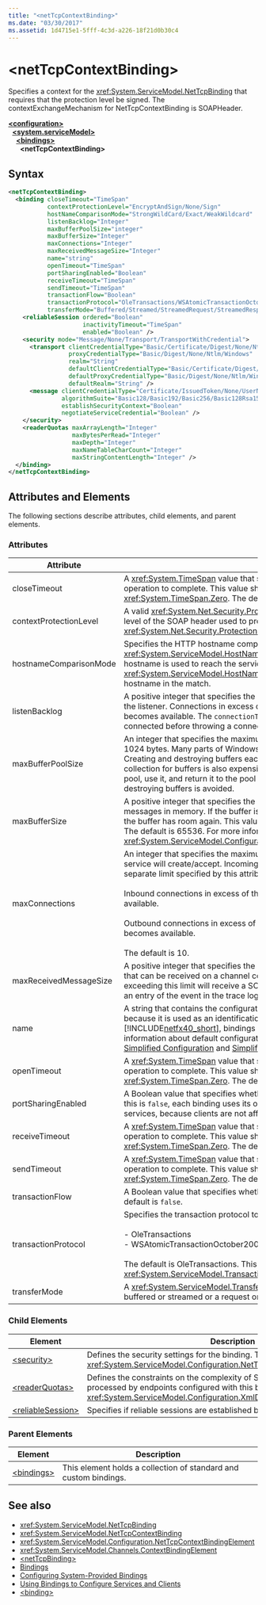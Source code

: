 ```yaml
---
title: "<netTcpContextBinding>"
ms.date: "03/30/2017"
ms.assetid: 1d4715e1-5fff-4c3d-a226-18f21d0b30c4
---
```

# \<netTcpContextBinding>
Specifies a context for the <xref:System.ServiceModel.NetTcpBinding> that requires that the protection level be signed. The contextExchangeMechanism for NetTcpContextBinding is SOAPHeader.  
  
[**\<configuration>**](../configuration-element.md)\
&nbsp;&nbsp;[**\<system.serviceModel>**](system-servicemodel.md)\
&nbsp;&nbsp;&nbsp;&nbsp;[**\<bindings>**](bindings.md)\
&nbsp;&nbsp;&nbsp;&nbsp;&nbsp;&nbsp;**\<netTcpContextBinding>**  
  
## Syntax  
  
```xml  
<netTcpContextBinding>
  <binding closeTimeout="TimeSpan"
           contextProtectionLevel="EncryptAndSign/None/Sign"
           hostNameComparisonMode="StrongWildCard/Exact/WeakWildcard"
           listenBacklog="Integer"
           maxBufferPoolSize="integer"
           maxBufferSize="Integer"
           maxConnections="Integer"
           maxReceivedMessageSize="Integer"
           name="string"
           openTimeout="TimeSpan"
           portSharingEnabled="Boolean"
           receiveTimeout="TimeSpan"
           sendTimeout="TimeSpan"
           transactionFlow="Boolean"
           transactionProtocol="OleTransactions/WSAtomicTransactionOctober2004"
           transferMode="Buffered/Streamed/StreamedRequest/StreamedResponse">
    <reliableSession ordered="Boolean"
                     inactivityTimeout="TimeSpan"
                     enabled="Boolean" />
    <security mode="Message/None/Transport/TransportWithCredential">
      <transport clientCredentialType="Basic/Certificate/Digest/None/Ntlm/Windows"
                 proxyCredentialType="Basic/Digest/None/Ntlm/Windows"
                 realm="String"
                 defaultClientCredentialType="Basic/Certificate/Digest/None/Ntlm/Windows"
                 defaultProxyCredentialType="Basic/Digest/None/Ntlm/Windows"
                 defaultRealm="String" />
      <message clientCredentialType="Certificate/IssuedToken/None/UserName/Windows"
               algorithmSuite="Basic128/Basic192/Basic256/Basic128Rsa15/Basic256Rsa15/TripleDes/TripleDesRsa15/Basic128Sha256/Basic192Sha256/TripleDesSha256/Basic128Sha256Rsa15/Basic192Sha256Rsa15/Basic256Sha256Rsa15/TripleDesSha256Rsa15"
               establishSecurityContext="Boolean"
               negotiateServiceCredential="Boolean" />
    </security>
    <readerQuotas maxArrayLength="Integer"
                  maxBytesPerRead="Integer"
                  maxDepth="Integer"
                  maxNameTableCharCount="Integer"
                  maxStringContentLength="Integer" />
  </binding>
</netTcpContextBinding>
```  
  
## Attributes and Elements  
 The following sections describe attributes, child elements, and parent elements.  
  
### Attributes  
  
|Attribute|Description|  
|---------------|-----------------|  
|closeTimeout|A <xref:System.TimeSpan> value that specifies the interval of time provided for a close operation to complete. This value should be greater than or equal to <xref:System.TimeSpan.Zero>. The default is 00:01:00.|  
|contextProtectionLevel|A valid <xref:System.Net.Security.ProtectionLevel> value that specifies the desired protection level of the SOAP header used to propagate the context information.  The default value is <xref:System.Net.Security.ProtectionLevel.Sign>.|  
|hostnameComparisonMode|Specifies the HTTP hostname comparison mode used to parse URIs. This attribute is of type <xref:System.ServiceModel.HostNameComparisonMode>, which indicates whether the hostname is used to reach the service when matching on the URI. The default value is <xref:System.ServiceModel.HostNameComparisonMode.StrongWildcard>, which ignores the hostname in the match.|  
|listenBacklog|A positive integer that specifies the maximum number of channels waiting to be accepted on the listener. Connections in excess of this limit are queued until space below the limit becomes available. The `connectionTimeout` attribute limits the time a client will wait to be connected before throwing a connection exception. The default is 10.|  
|maxBufferPoolSize|An integer that specifies the maximum buffer pool size for this binding. The default is 512 * 1024 bytes. Many parts of Windows Communication Foundation (WCF) use buffers. Creating and destroying buffers each time they are used is expensive, and garbage collection for buffers is also expensive. With buffer pools, you can take a buffer from the pool, use it, and return it to the pool once you are done. Thus the overhead in creating and destroying buffers is avoided.|  
|maxBufferSize|A positive integer that specifies the maximum size, in bytes, of the buffer used to store messages in memory. If the buffer is full, excess data remains in the underlying socket until the buffer has room again. This value cannot be less than `maxReceivedMessageSize` attribute. The default is 65536. For more information, see <xref:System.ServiceModel.Configuration.NetNamedPipeBindingElement.MaxBufferSize%2A>.|  
|maxConnections|An integer that specifies the maximum number of outbound and inbound connections the service will create/accept. Incoming and outgoing connections are counted against a separate limit specified by this attribute.<br /><br /> Inbound connections in excess of the limit are queued until a space below the limit becomes available.<br /><br /> Outbound connections in excess of the limit are queued until a space below the limit becomes available.<br /><br /> The default is 10.|  
|maxReceivedMessageSize|A positive integer that specifies the maximum message size, in bytes, including headers, that can be received on a channel configured with this binding. The sender of a message exceeding this limit will receive a SOAP fault. The receiver drops the message and creates an entry of the event in the trace log. The default is 65536.|  
|name|A string that contains the configuration name of the binding. This value should be unique because it is used as an identification for the binding. Starting with [!INCLUDE[netfx40_short](../../../../../includes/netfx40-short-md.md)], bindings and behaviors are not required to have a name. For more information about default configuration and nameless bindings and behaviors, see [Simplified Configuration](../../../wcf/simplified-configuration.md) and [Simplified Configuration for WCF Services](../../../wcf/samples/simplified-configuration-for-wcf-services.md).|  
|openTimeout|A <xref:System.TimeSpan> value that specifies the interval of time provided for an open operation to complete. This value should be greater than or equal to <xref:System.TimeSpan.Zero>. The default is 00:01:00.|  
|portSharingEnabled|A Boolean value that specifies whether TCP port sharing is enabled for this connection. If this is `false`, each binding uses its own exclusive port. This setting is relevant only to services, because clients are not affected.|  
|receiveTimeout|A <xref:System.TimeSpan> value that specifies the interval of time provided for a receive operation to complete. This value should be greater than or equal to <xref:System.TimeSpan.Zero>. The default is 00:10:00.|  
|sendTimeout|A <xref:System.TimeSpan> value that specifies the interval of time provided for a send operation to complete. This value should be greater than or equal to <xref:System.TimeSpan.Zero>. The default is 00:01:00.|  
|transactionFlow|A Boolean value that specifies whether the binding supports flowing WS-Transactions. The default is `false`.|  
|transactionProtocol|Specifies the transaction protocol to be used with this binding. Valid values are<br /><br /> -   OleTransactions<br />-   WSAtomicTransactionOctober2004<br /><br /> The default is OleTransactions. This attribute is of type <xref:System.ServiceModel.TransactionProtocol>.|  
|transferMode|A <xref:System.ServiceModel.TransferMode> value that specifies whether messages are buffered or streamed or a request or response.|  
  
### Child Elements  
  
|Element|Description|  
|-------------|-----------------|  
|[\<security>](security-of-nettcpbinding.md)|Defines the security settings for the binding. This element is of type <xref:System.ServiceModel.Configuration.NetTcpSecurityElement>.|  
|[\<readerQuotas>](https://docs.microsoft.com/previous-versions/dotnet/netframework-4.0/ms731325(v=vs.100))|Defines the constraints on the complexity of SOAP messages that can be processed by endpoints configured with this binding. This element is of type <xref:System.ServiceModel.Configuration.XmlDictionaryReaderQuotasElement>.|  
|[\<reliableSession>](https://docs.microsoft.com/previous-versions/ms731375(v=vs.90))|Specifies if reliable sessions are established between channel endpoints.|  
  
### Parent Elements  
  
|Element|Description|  
|-------------|-----------------|  
|[\<bindings>](bindings.md)|This element holds a collection of standard and custom bindings.|  
  
## See also

- <xref:System.ServiceModel.NetTcpBinding>
- <xref:System.ServiceModel.NetTcpContextBinding>
- <xref:System.ServiceModel.Configuration.NetTcpContextBindingElement>
- <xref:System.ServiceModel.Channels.ContextBindingElement>
- [\<netTcpBinding>](nettcpbinding.md)
- [Bindings](../../../wcf/bindings.md)
- [Configuring System-Provided Bindings](../../../wcf/feature-details/configuring-system-provided-bindings.md)
- [Using Bindings to Configure Services and Clients](../../../wcf/using-bindings-to-configure-services-and-clients.md)
- [\<binding>](../../../misc/binding.md)
